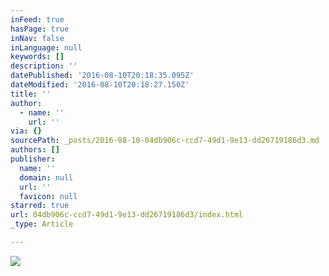 ```yaml
---
inFeed: true
hasPage: true
inNav: false
inLanguage: null
keywords: []
description: ''
datePublished: '2016-08-10T20:18:35.095Z'
dateModified: '2016-08-10T20:18:27.150Z'
title: ''
author:
  - name: ''
    url: ''
via: {}
sourcePath: _posts/2016-08-10-04db906c-ccd7-49d1-9e13-dd26719186d3.md
authors: []
publisher:
  name: ''
  domain: null
  url: ''
  favicon: null
starred: true
url: 04db906c-ccd7-49d1-9e13-dd26719186d3/index.html
_type: Article

---
```

![](https://the-grid-user-content.s3-us-west-2.amazonaws.com/fb7159ab-bdd5-43ab-8466-ea7b3ef965f0.jpg)
